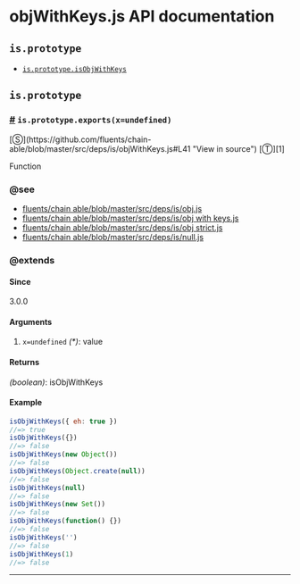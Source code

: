 # objWithKeys.js API documentation

<!-- div class="toc-container" -->

<!-- div -->

## `is.prototype`
* <a href="#is-prototype-isObjWithKeys">`is.prototype.isObjWithKeys`</a>

<!-- /div -->

<!-- /div -->

<!-- div class="doc-container" -->

<!-- div -->

## `is.prototype`

<!-- div -->

<h3 id="is-prototype-isObjWithKeys"><a href="#is-prototype-isObjWithKeys">#</a>&nbsp;<code>is.prototype.exports(x=undefined)</code></h3>
[&#x24C8;](https://github.com/fluents/chain-able/blob/master/src/deps/is/objWithKeys.js#L41 "View in source") [&#x24C9;][1]

Function


### @see 

* <a href="https://github.com/fluents/chain-able/blob/master/src/deps/is/obj.js">fluents/chain able/blob/master/src/deps/is/obj.js</a>
* <a href="https://github.com/fluents/chain-able/blob/master/src/deps/is/objWithKeys.js">fluents/chain able/blob/master/src/deps/is/obj with keys.js</a>
* <a href="https://github.com/fluents/chain-able/blob/master/src/deps/is/objStrict.js">fluents/chain able/blob/master/src/deps/is/obj strict.js</a>
* <a href="https://github.com/fluents/chain-able/blob/master/src/deps/is/null.js">fluents/chain able/blob/master/src/deps/is/null.js</a>

### @extends



#### Since
3.0.0

#### Arguments
1. `x=undefined` *(&#42;)*: value

#### Returns
*(boolean)*: isObjWithKeys

#### Example
```js
isObjWithKeys({ eh: true })
//=> true
isObjWithKeys({})
//=> false
isObjWithKeys(new Object())
//=> false
isObjWithKeys(Object.create(null))
//=> false
isObjWithKeys(null)
//=> false
isObjWithKeys(new Set())
//=> false
isObjWithKeys(function() {})
//=> false
isObjWithKeys('')
//=> false
isObjWithKeys(1)
//=> false

```
---

<!-- /div -->

<!-- /div -->

<!-- /div -->

 [1]: #is.prototype "Jump back to the TOC."
